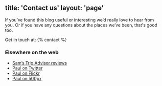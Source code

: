 title: 'Contact us'
layout: 'page'
---

If you’ve found this blog useful or interesting we’d really love to hear from you. Or if you have any questions about the places we’ve been, that's good too.

Get in touch at: {% contact %}

### Elsewhere on the web

* [Sam’s Trip Advisor reviews](http://www.tripadvisor.co.uk/members-reviews/Assamti)
* [Paul on Twitter](http://twitter.com/fofr)
* [Paul on Flickr](http://flickr.com/prhayes)
* [Paul on 500px](http://500px.com/FofR)

